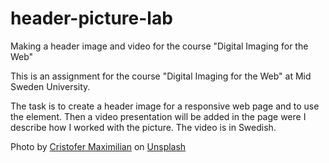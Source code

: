 # header-picture-lab
Making a header image and video for the course "Digital Imaging for the Web"

This is an assignment for the course "Digital Imaging for the Web" at Mid Sweden University.

The task is to create a header image for a responsive web page and to use the <picture> element. Then a video presentation will be added in the page were I describe
  how I worked with the picture. The video is in Swedish.
  

  Photo by <a href="https://unsplash.com/@cristofer?utm_source=unsplash&utm_medium=referral&utm_content=creditCopyText">Cristofer Maximilian</a> on <a href="https://unsplash.com/s/photos/digital-design?utm_source=unsplash&utm_medium=referral&utm_content=creditCopyText">Unsplash</a>
